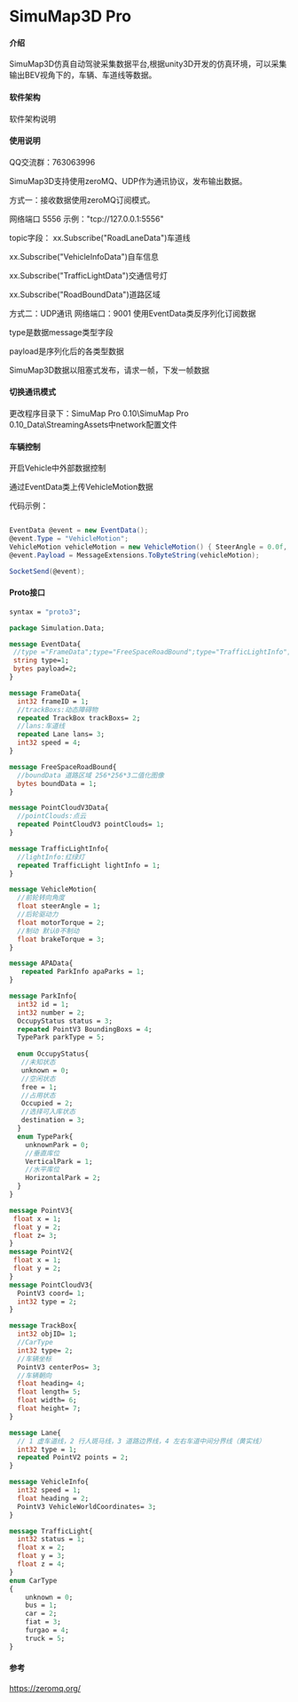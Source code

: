 # SimuMap3D Pro

#### 介绍
SimuMap3D仿真自动驾驶采集数据平台,根据unity3D开发的仿真环境，可以采集输出BEV视角下的，车辆、车道线等数据。

#### 软件架构
软件架构说明

#### 使用说明
QQ交流群：763063996

SimuMap3D支持使用zeroMQ、UDP作为通讯协议，发布输出数据。

方式一：接收数据使用zeroMQ订阅模式。

网络端口 5556
示例："tcp://127.0.0.1:5556"

topic字段：
xx.Subscribe("RoadLaneData")车道线
	
xx.Subscribe("VehicleInfoData")自车信息
	
xx.Subscribe("TrafficLightData")交通信号灯

xx.Subscribe("RoadBoundData")道路区域

方式二：UDP通讯
网络端口：9001
使用EventData类反序列化订阅数据

type是数据message类型字段

payload是序列化后的各类型数据

SimuMap3D数据以阻塞式发布，请求一帧，下发一帧数据

#### 切换通讯模式
更改程序目录下：SimuMap Pro 0.10\SimuMap Pro 0.10_Data\StreamingAssets中network配置文件

#### 车辆控制
开启Vehicle中外部数据控制

通过EventData类上传VehicleMotion数据

代码示例：

```c#

EventData @event = new EventData();
@event.Type = "VehicleMotion";
VehicleMotion vehicleMotion = new VehicleMotion() { SteerAngle = 0.0f, MotorTorque = 30.0f, BrakeTorque = 0.0f };
@event.Payload = MessageExtensions.ToByteString(vehicleMotion);

SocketSend(@event);

```

#### Proto接口

```protobuf
syntax = "proto3";

package Simulation.Data;

message EventData{
 //type ="FrameData";type="FreeSpaceRoadBound";type="TrafficLightInfo";
 string type=1;
 bytes payload=2;
}

message FrameData{
  int32 frameID = 1;
  //trackBoxs:动态障碍物
  repeated TrackBox trackBoxs= 2;
  //lans:车道线
  repeated Lane lans= 3;
  int32 speed = 4;
}

message FreeSpaceRoadBound{
  //boundData 道路区域 256*256*3二值化图像
  bytes boundData = 1;
}

message PointCloudV3Data{
  //pointClouds:点云
  repeated PointCloudV3 pointClouds= 1;
}

message TrafficLightInfo{
  //lightInfo:红绿灯
  repeated TrafficLight lightInfo = 1;
}

message VehicleMotion{
  //前轮转向角度
  float steerAngle = 1;
  //后轮驱动力
  float motorTorque = 2;
  //制动 默认0不制动
  float brakeTorque = 3;
}

message APAData{
   repeated ParkInfo apaParks = 1;
}

message ParkInfo{
  int32 id = 1;
  int32 number = 2;
  OccupyStatus status = 3;
  repeated PointV3 BoundingBoxs = 4;
  TypePark parkType = 5;
  
  enum OccupyStatus{
   //未知状态
   unknown = 0;
   //空闲状态
   free = 1;
   //占用状态
   Occupied = 2;
   //选择可入库状态
   destination = 3;
  }
  enum TypePark{
    unknownPark = 0;
	//垂直库位
    VerticalPark = 1;
	//水平库位
    HorizontalPark = 2;
  }
}

message PointV3{
 float x = 1;
 float y = 2;
 float z= 3;
}
message PointV2{
 float x = 1;
 float y = 2;
}
message PointCloudV3{
  PointV3 coord= 1;
  int32 type = 2;
}

message TrackBox{
  int32 objID= 1;
  //CarType
  int32 type= 2;
  //车辆坐标
  PointV3 centerPos= 3;
  //车辆朝向
  float heading= 4;
  float length= 5;
  float width= 6;
  float height= 7;
}

message Lane{
  // 1 虚车道线，2 行人斑马线，3 道路边界线，4 左右车道中间分界线（黄实线）
  int32 type = 1;
  repeated PointV2 points = 2;
}

message VehicleInfo{
  int32 speed = 1;
  float heading = 2;
  PointV3 VehicleWorldCoordinates= 3;
}

message TrafficLight{
  int32 status = 1;
  float x = 2;
  float y = 3;
  float z = 4;
}
enum CarType
{
    unknown = 0;
    bus = 1;
    car = 2;
    fiat = 3;
    furgao = 4;
    truck = 5;
}
```
#### 参考
https://zeromq.org/